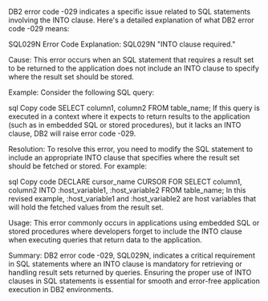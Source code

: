 DB2 error code -029 indicates a specific issue related to SQL statements involving the INTO clause. Here's a detailed explanation of what DB2 error code -029 means:

SQL029N Error Code Explanation:
SQL029N "INTO clause required."

Cause: This error occurs when an SQL statement that requires a result set to be returned to the application does not include an INTO clause to specify where the result set should be stored.

Example: Consider the following SQL query:

sql
Copy code
SELECT column1, column2 FROM table_name;
If this query is executed in a context where it expects to return results to the application (such as in embedded SQL or stored procedures), but it lacks an INTO clause, DB2 will raise error code -029.

Resolution: To resolve this error, you need to modify the SQL statement to include an appropriate INTO clause that specifies where the result set should be fetched or stored. For example:

sql
Copy code
DECLARE cursor_name CURSOR FOR
  SELECT column1, column2 INTO :host_variable1, :host_variable2
  FROM table_name;
In this revised example, :host_variable1 and :host_variable2 are host variables that will hold the fetched values from the result set.

Usage: This error commonly occurs in applications using embedded SQL or stored procedures where developers forget to include the INTO clause when executing queries that return data to the application.

Summary:
DB2 error code -029, SQL029N, indicates a critical requirement in SQL statements where an INTO clause is mandatory for retrieving or handling result sets returned by queries. Ensuring the proper use of INTO clauses in SQL statements is essential for smooth and error-free application execution in DB2 environments.
